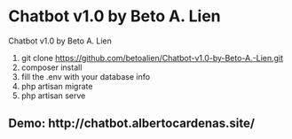 # Chatbot v1.0 by Beto A. Lien
 Chatbot v1.0 by Beto A. Lien
 
 
 1) git clone https://github.com/betoalien/Chatbot-v1.0-by-Beto-A.-Lien.git
 2) composer install
 3) fill the .env with your database info
 4) php artisan migrate
 5) php artisan serve
 
 <h2>Demo: http://chatbot.albertocardenas.site/</h2>
